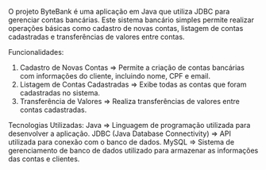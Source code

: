 O projeto ByteBank é uma aplicação em Java que utiliza JDBC para gerenciar contas bancárias. 
Este sistema bancário simples permite realizar operações básicas como cadastro de novas contas, listagem de contas cadastradas e transferências de valores entre contas.

Funcionalidades:
1. Cadastro de Novas Contas => Permite a criação de contas bancárias com informações do cliente, incluindo nome, CPF e email.
2. Listagem de Contas Cadastradas => Exibe todas as contas que foram cadastradas no sistema.
3. Transferência de Valores => Realiza transferências de valores entre contas cadastradas.

Tecnologias Utilizadas:
Java => Linguagem de programação utilizada para desenvolver a aplicação.
JDBC (Java Database Connectivity) => API utilizada para conexão com o banco de dados.
MySQL => Sistema de gerenciamento de banco de dados utilizado para armazenar as informações das contas e clientes.
